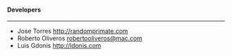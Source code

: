 #### Developers
------
* Jose Torres <http://randomprimate.com>
* Roberto Oliveros <robertooliveros@mac.com>
* Luis Gdonis <http://ldonis.com>